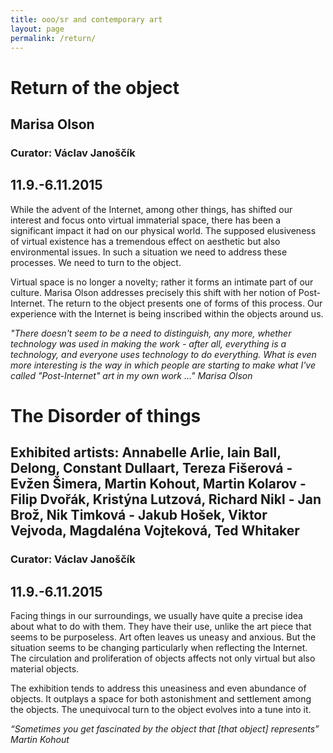 ```yaml
---
title: ooo/sr and contemporary art
layout: page
permalink: /return/
---
```

# Return of the object 

## Marisa Olson 

### Curator: Václav Janoščík 

## 11.9.-6.11.2015 

While the advent of the Internet, among other things, has shifted our interest and focus onto virtual immaterial space, there has been a significant impact it had on our physical world. The supposed elusiveness of virtual existence has a tremendous effect on aesthetic but also environmental issues. In such a situation we need to address these processes. We need to turn to the object.

Virtual space is no longer a novelty; rather it forms an intimate part of our culture. Marisa Olson addresses precisely this shift with her notion of Post-Internet. The return to the object presents one of forms of this process. Our experience with the Internet is being inscribed within the objects around us.

*"There doesn't seem to be a need to distinguish, any more, whether technology was used in making the work - after all, everything is a technology, and everyone uses technology to do everything. What is even more interesting is the way in which people are starting to make what I've called "Post-Internet" art in my own work ..." Marisa Olson*

# The Disorder of things

## Exhibited artists: Annabelle Arlie, Iain Ball, Delong, Constant Dullaart, Tereza Fišerová - Evžen Šimera, Martin Kohout, Martin Kolarov - Filip Dvořák, Kristýna Lutzová, Richard Nikl - Jan Brož, Nik Timková - Jakub Hošek, Viktor Vejvoda, Magdaléna Vojteková, Ted Whitaker 

### Curator: Václav Janoščík 

## 11.9.-6.11.2015 

Facing things in our surroundings, we usually have quite a precise idea about what to do with them. They have their use, unlike the art piece that seems to be purposeless. Art often leaves us uneasy and anxious. But the situation seems to be changing particularly when reflecting the Internet. The circulation and proliferation of objects affects not only virtual but also material objects.

The exhibition tends to address this uneasiness and even abundance of objects. It outplays a space for both astonishment and settlement among the objects. The unequivocal turn to the object evolves into a tune into it.

*“Sometimes you get fascinated by the object that [that object] represents” Martin Kohout*
